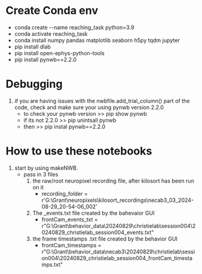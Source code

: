# Create Conda env
- conda create --name reaching_task python=3.9
- conda activate reaching_task
- conda install numpy pandas matplotlib seaborn h5py tqdm jupyter
- pip install dlab
- pip install open-ephys-python-tools
- pip install pynwb==2.2.0


# Debugging
1. if you are having issues with the nwbfile.add_trial_column() part of the code, check and make sure your using pynwb version 2.2.0
   - to check your pynwb version >> pip show pynwb
   - if its not 2.2.0 >> pip unintsall pynwb
   - then >> pip instal pynwb==2.2.0


# How to use these notebooks
  1. start by using makeNWB.
       - pass in 3 files
         1.  the raw/root neuropixel recording file, after kilosort has been run on it
               - recording_folder = r'G:\Grant\neuropixels\kilosort_recordings\necab3_03_2024-08-29_20-54-06_002'
         2.  The _events.txt file created by the bahevaior GUI
               -  frontCam_events_txt = r"G:\Grant\behavior_data\20240829\christielab\session004\20240829_christielab_session004_events.txt"
         3. the frame timestamps .txt file created by the behavior GUI
               - frontCam_timestamps = r"G:\Grant\behavior_data\necab3\20240829\christielab\session004\20240829_christielab_session004_frontCam_timestamps.txt"


